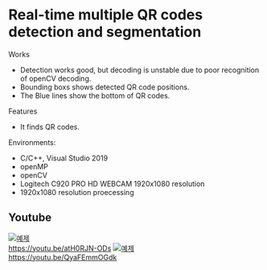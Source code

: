 # Real-time multiple QR codes detection and segmentation


Works
* Detection works good, but decoding is unstable due to poor recognition of openCV decoding.
* Bounding boxs shows detected QR code positions.
* The Blue lines show the bottom of QR codes.

Features
* It finds QR codes.

Environments:
* C/C++, Visual Studio 2019
* openMP
* openCV
* Logitech C920 PRO HD WEBCAM 1920x1080 resolution
* 1920x1080 resolution proecessing


## Youtube
[![예제](http://img.youtube.com/vi/atH0RJN-ODs/0.jpg)](https://youtu.be/atH0RJN-ODs?t=0s) 
<br>
https://youtu.be/atH0RJN-ODs
[![예제](http://img.youtube.com/vi/QyaFEmmOGdk/0.jpg)](https://youtu.be/QyaFEmmOGdk?t=0s) 
<br>
https://youtu.be/QyaFEmmOGdk



